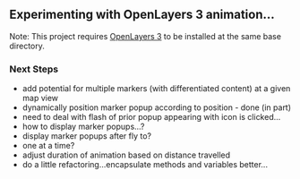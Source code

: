 ## Experimenting with OpenLayers 3 animation...

Note:  This project requires [OpenLayers 3](https://github.com/openlayers/ol3/releases) to be installed at the same base directory.  

### Next Steps
* add potential for multiple markers (with differentiated content) at a given map view
* dynamically position marker popup according to position - done (in part)
 * need to deal with flash of prior popup appearing with icon is clicked...
* how to display marker popups...?
 * display marker popups after fly to?  
 * one at a time?
* adjust duration of animation based on distance travelled
* do a little refactoring...encapsulate methods and variables better...
